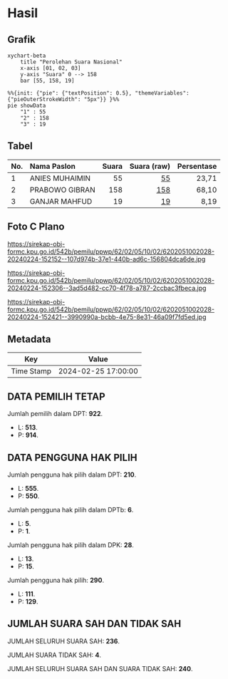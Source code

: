 # Hasil

## Grafik

```mermaid
xychart-beta
    title "Perolehan Suara Nasional"
    x-axis [01, 02, 03]
    y-axis "Suara" 0 --> 158
    bar [55, 158, 19]
```

```mermaid
%%{init: {"pie": {"textPosition": 0.5}, "themeVariables": {"pieOuterStrokeWidth": "5px"}} }%%
pie showData
    "1" : 55
    "2" : 158
    "3" : 19
```

## Tabel

| No. | Nama Paslon    | Suara | Suara (raw) | Persentase |
|:--- |:-------------- | -----:| -----------:| ----------:|
| 1   | ANIES MUHAIMIN | 55    | [55][p-1]   | 23,71      |
| 2   | PRABOWO GIBRAN | 158   | [158][p-2]  | 68,10      |
| 3   | GANJAR MAHFUD  | 19    | [19][p-3]   | 8,19       |


[p-1]: https://github.com/gigit-pemilu/pemilu-2024/blob/main/pilpres/hitung-suara/sub/62-kalimantan-tengah/sub/02-kotawaringin-timur/sub/05-baamang/sub/1002-baamang-tengah/sub/028-tps/sub/paslon-1.txt
[p-2]: https://github.com/gigit-pemilu/pemilu-2024/blob/main/pilpres/hitung-suara/sub/62-kalimantan-tengah/sub/02-kotawaringin-timur/sub/05-baamang/sub/1002-baamang-tengah/sub/028-tps/sub/paslon-2.txt
[p-3]: https://github.com/gigit-pemilu/pemilu-2024/blob/main/pilpres/hitung-suara/sub/62-kalimantan-tengah/sub/02-kotawaringin-timur/sub/05-baamang/sub/1002-baamang-tengah/sub/028-tps/sub/paslon-3.txt

## Foto C Plano

https://sirekap-obj-formc.kpu.go.id/542b/pemilu/ppwp/62/02/05/10/02/6202051002028-20240224-152152--107d974b-37e1-440b-ad6c-156804dca6de.jpg

https://sirekap-obj-formc.kpu.go.id/542b/pemilu/ppwp/62/02/05/10/02/6202051002028-20240224-152306--3ad5d482-cc70-4f78-a787-2ccbac3fbeca.jpg

https://sirekap-obj-formc.kpu.go.id/542b/pemilu/ppwp/62/02/05/10/02/6202051002028-20240224-152421--3990990a-bcbb-4e75-8e31-46a09f7fd5ed.jpg


## Metadata

| Key        | Value               |
| ---------- | ------------------- |
| Time Stamp | 2024-02-25 17:00:00 |


## DATA PEMILIH TETAP

Jumlah pemilih dalam DPT: **922**.
 * L: **513**.
 * P: **914**.

## DATA PENGGUNA HAK PILIH

Jumlah pengguna hak pilih dalam DPT: **210**.
 * L: **555**.
 * P: **550**.

Jumlah pengguna hak pilih dalam DPTb: **6**.
 * L: **5**.
 * P: **1**.

Jumlah pengguna hak pilih dalam DPK: **28**.
 * L: **13**.
 * P: **15**.

Jumlah pengguna hak pilih: **290**.
 * L: **111**.
 * P: **129**.

## JUMLAH SUARA SAH DAN TIDAK SAH

JUMLAH SELURUH SUARA SAH: **236**.

JUMLAH SUARA TIDAK SAH: **4**.

JUMLAH SELURUH SUARA SAH DAN SUARA TIDAK SAH: **240**.


